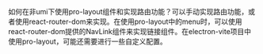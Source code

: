 如何在非umi下使用pro-layout组件和实现路由功能？可以手动实现路由功能，或者使用react-router-dom来实现。在使用pro-layout中的menu时，可以使用react-router-dom提供的NavLink组件来实现链接组件。在electron-vite项目中使用pro-layout，可能还需要进行一些自定义配置。
